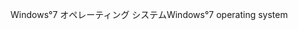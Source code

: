 <span data-ttu-id="62a57-101">Windows°7 オペレーティング システム</span><span class="sxs-lookup"><span data-stu-id="62a57-101">Windows°7 operating system</span></span>